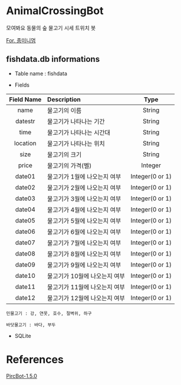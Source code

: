 # AnimalCrossingBot

모여봐요 동물의 숲 물고기 시세 트위치 봇

[For. 종미니멈](https://www.twitch.tv/derbls)

## fishdata.db informations

* Table name : fishdata

* Fields

|Field Name|Description|Type|
|:---:|:---|:---:|
|name|물고기의 이름|String|
|datestr|물고기가 나타나는 기간|String|
|time|물고기가 나타나는 시간대|String|
|location|물고기가 나타나는 위치|String|
|size|물고기의 크기|String|
|price|물고기의 가격(벨)|Integer|
|date01|물고기가 1월에 나오는지 여부|Integer(0 or 1)|
|date02|물고기가 2월에 나오는지 여부|Integer(0 or 1)|
|date03|물고기가 3월에 나오는지 여부|Integer(0 or 1)|
|date04|물고기가 4월에 나오는지 여부|Integer(0 or 1)|
|date05|물고기가 5월에 나오는지 여부|Integer(0 or 1)|
|date06|물고기가 6월에 나오는지 여부|Integer(0 or 1)|
|date07|물고기가 7월에 나오는지 여부|Integer(0 or 1)|
|date08|물고기가 8월에 나오는지 여부|Integer(0 or 1)|
|date09|물고기가 9월에 나오는지 여부|Integer(0 or 1)|
|date10|물고기가 10월에 나오는지 여부|Integer(0 or 1)|
|date11|물고기가 11월에 나오는지 여부|Integer(0 or 1)|
|date12|물고기가 12월에 나오는지 여부|Integer(0 or 1)|

`민물고기 : 강, 연못, 호수, 절벽위, 하구`

`바닷물고기 : 바다, 부두`

* SQLite

# References
[PircBot-1.5.0](http://www.jibble.org/pircbot.php)
